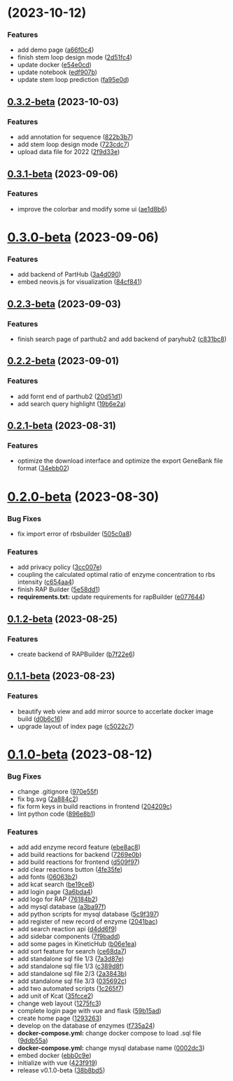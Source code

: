 # [](https://gitlab.igem.org/2023/software-tools/fudan/compare/v0.3.2-beta...v) (2023-10-12)


### Features

* add demo page ([a66f0c4](https://gitlab.igem.org/2023/software-tools/fudan/commit/a66f0c4db469d04552c5e7ba2c4ba9f0a4b816e4))
* finish stem loop design mode ([2d51fc4](https://gitlab.igem.org/2023/software-tools/fudan/commit/2d51fc4230a0d5052c6ca8ef96558898c50cffb9))
* update docker ([e54e0cd](https://gitlab.igem.org/2023/software-tools/fudan/commit/e54e0cd2948d21acc956746d2882b169dd9fe7db))
* update notebook ([edf907b](https://gitlab.igem.org/2023/software-tools/fudan/commit/edf907bbb60c534780a4d2c7dbfc6391afebdb47))
* update stem loop prediction ([fa95e0d](https://gitlab.igem.org/2023/software-tools/fudan/commit/fa95e0d8012de2c3dea2a138f8e13ef542b373f1))



## [0.3.2-beta](https://gitlab.igem.org/2023/software-tools/fudan/compare/v0.3.1-beta...v0.3.2-beta) (2023-10-03)


### Features

* add annotation for sequence ([822b3b7](https://gitlab.igem.org/2023/software-tools/fudan/commit/822b3b7b2e4fd16fb1ce008b7455f0e90e8fd411))
* add stem loop design mode ([723cdc7](https://gitlab.igem.org/2023/software-tools/fudan/commit/723cdc795f0e67acf8068b059e01792569750ce8))
* upload data file for 2022 ([2f9d33e](https://gitlab.igem.org/2023/software-tools/fudan/commit/2f9d33e2c44e82f703abb4ecc9504b10578ce722))



## [0.3.1-beta](https://gitlab.igem.org/2023/software-tools/fudan/compare/v0.3.0-beta...v0.3.1-beta) (2023-09-06)


### Features

* improve the colorbar and modify some ui ([ae1d8b6](https://gitlab.igem.org/2023/software-tools/fudan/commit/ae1d8b6d8e3993636cf24eeba9eae6aaa92d254f))



# [0.3.0-beta](https://gitlab.igem.org/2023/software-tools/fudan/compare/v0.2.3-beta...v0.3.0-beta) (2023-09-06)


### Features

* add backend of PartHub ([3a4d090](https://gitlab.igem.org/2023/software-tools/fudan/commit/3a4d0908f4c854c8330ff2566fbdc0116063d03d))
* embed neovis.js for visualization ([84cf841](https://gitlab.igem.org/2023/software-tools/fudan/commit/84cf841e0aa000529217cab088d5f4f9bb9c03d4))



## [0.2.3-beta](https://gitlab.igem.org/2023/software-tools/fudan/compare/v0.2.2-beta...v0.2.3-beta) (2023-09-03)


### Features

* finish search page of parthub2 and add backend of paryhub2 ([c831bc8](https://gitlab.igem.org/2023/software-tools/fudan/commit/c831bc8ed81c517cb1b49da34db8240904182ef2))



## [0.2.2-beta](https://gitlab.igem.org/2023/software-tools/fudan/compare/v0.2.1-beta...v0.2.2-beta) (2023-09-01)


### Features

* add fornt end of parthub2 ([20d51d1](https://gitlab.igem.org/2023/software-tools/fudan/commit/20d51d15ee52900d0bc590e201c0dabc3bbf8a20))
* add search query highlight ([19b6e2a](https://gitlab.igem.org/2023/software-tools/fudan/commit/19b6e2a5b219829d88ecdced60ce1a33cadbd201))



## [0.2.1-beta](https://gitlab.igem.org/2023/software-tools/fudan/compare/v0.2.0-beta...v0.2.1-beta) (2023-08-31)


### Features

* optimize the download interface and optimize the export GeneBank file format ([34ebb02](https://gitlab.igem.org/2023/software-tools/fudan/commit/34ebb025bd927bb49894b7f045f8efa221bf3596))



# [0.2.0-beta](https://gitlab.igem.org/2023/software-tools/fudan/compare/v0.1.2-beta...v0.2.0-beta) (2023-08-30)


### Bug Fixes

* fix import error of rbsbuilder ([505c0a8](https://gitlab.igem.org/2023/software-tools/fudan/commit/505c0a897e6351684b1659bbf8186689b9f52509))


### Features

* add privacy policy ([3cc007e](https://gitlab.igem.org/2023/software-tools/fudan/commit/3cc007eb42c00d0496a973a50a1d16e5f928d2e0))
* coupling the calculated optimal ratio of enzyme concentration to rbs intensity ([c654aa4](https://gitlab.igem.org/2023/software-tools/fudan/commit/c654aa4edcd9803857131e016007b2208b2a0b35))
* finish RAP Builder ([5e58dd1](https://gitlab.igem.org/2023/software-tools/fudan/commit/5e58dd1de03c4e063294cb4acce8be3c4815f946))
* **requirements.txt:** update requirements for rapBuilder ([e077644](https://gitlab.igem.org/2023/software-tools/fudan/commit/e077644b15e5781219d1f3688e0bc4d217b8ebb9))



## [0.1.2-beta](https://gitlab.igem.org/2023/software-tools/fudan/compare/v0.1.1-beta...v0.1.2-beta) (2023-08-25)


### Features

* create backend of RAPBuilder ([b7f22e6](https://gitlab.igem.org/2023/software-tools/fudan/commit/b7f22e6a1ce06d187dffc74463e8be5beab195ef))



## [0.1.1-beta](https://gitlab.igem.org/2023/software-tools/fudan/compare/v0.1.0-beta...v0.1.1-beta) (2023-08-23)


### Features

* beautify web view and add mirror source to accerlate docker image build ([d0b6c16](https://gitlab.igem.org/2023/software-tools/fudan/commit/d0b6c16d45a2885f619a0d5cdaba24fc0e8811eb))
* upgrade layout of index page ([c5022c7](https://gitlab.igem.org/2023/software-tools/fudan/commit/c5022c753155380f03ce939d152065442f206587))



# [0.1.0-beta](https://gitlab.igem.org/2023/software-tools/fudan/compare/423f919c132ce9ee95f0d53f2d44dd12c6b7bc34...v0.1.0-beta) (2023-08-12)


### Bug Fixes

* change .gitignore ([970e55f](https://gitlab.igem.org/2023/software-tools/fudan/commit/970e55fe0cadc86bddc477cd2764c95313c3e51a))
* fix bg.svg ([2a884c2](https://gitlab.igem.org/2023/software-tools/fudan/commit/2a884c21975c8a67544b972b10626a1f308da583))
* fix form keys in build reactions in frontend ([204209c](https://gitlab.igem.org/2023/software-tools/fudan/commit/204209c70e8b61869f8792b785bf329bc916afc5))
* lint python code ([896e8b1](https://gitlab.igem.org/2023/software-tools/fudan/commit/896e8b1d3c0f375833ed60ca0b3c551ca1f271c0))


### Features

* add add enzyme record feature ([ebe8ac8](https://gitlab.igem.org/2023/software-tools/fudan/commit/ebe8ac805da48ca931da42eacc2b0fd2921f53df))
* add build reactions for backend ([7269e0b](https://gitlab.igem.org/2023/software-tools/fudan/commit/7269e0b670d8f109cbfa5eca9a82041518312962))
* add build reactions for frontend ([d509f97](https://gitlab.igem.org/2023/software-tools/fudan/commit/d509f979a67c02b1865d7f56e3adbce4bb52ad4a))
* add clear reactions button ([4fe35fe](https://gitlab.igem.org/2023/software-tools/fudan/commit/4fe35fe2627bea9b17b0985f95cc487d125d8dc6))
* add fonts ([06063b2](https://gitlab.igem.org/2023/software-tools/fudan/commit/06063b225271d8496aba2773b1146d9e945d0264))
* add kcat search ([be19ce8](https://gitlab.igem.org/2023/software-tools/fudan/commit/be19ce82d90437ae05716b926b9fec7fda8ddc38))
* add login page ([3a6bda4](https://gitlab.igem.org/2023/software-tools/fudan/commit/3a6bda4faae0bc2e8d867ac65b40fcd9e83d9a76))
* add logo for RAP ([76184b2](https://gitlab.igem.org/2023/software-tools/fudan/commit/76184b203c62701c17aba5b1f9492ef7b6ed3e66))
* add mysql database ([a3ba97f](https://gitlab.igem.org/2023/software-tools/fudan/commit/a3ba97ff9ed52a4a341c0212eb9e36f9cedfa7be))
* add python scripts for mysql database ([5c9f397](https://gitlab.igem.org/2023/software-tools/fudan/commit/5c9f39738113b8dec9a3bd35e0308ed100f33787))
* add register of new record of enzyme ([2041bac](https://gitlab.igem.org/2023/software-tools/fudan/commit/2041bacbee975eac7fdf2edf97489f33bc7723fc))
* add search reaction api ([d4dd6f9](https://gitlab.igem.org/2023/software-tools/fudan/commit/d4dd6f9496fcdfceca835ec8b50bc0aec7ee430a))
* add sidebar components ([7f9badd](https://gitlab.igem.org/2023/software-tools/fudan/commit/7f9baddec60dd72600ca7f5cbad288de4429c5ce))
* add some pages in KineticHub ([b06e1ea](https://gitlab.igem.org/2023/software-tools/fudan/commit/b06e1eaa21993aefd5492c18667f3d898b3eca21))
* add sort feature for search ([ce68da7](https://gitlab.igem.org/2023/software-tools/fudan/commit/ce68da73d9a03e45228bf0c46dd09e00a972636f))
* add standalone sql file 1/3 ([7a3d87e](https://gitlab.igem.org/2023/software-tools/fudan/commit/7a3d87ec9bd07828b0c82fd9f597a423861886a9))
* add standalone sql file 1/3 ([c389d8f](https://gitlab.igem.org/2023/software-tools/fudan/commit/c389d8fe481a7b7451cfe348ef9ff071c52308ce))
* add standalone sql file 2/3 ([2a3843b](https://gitlab.igem.org/2023/software-tools/fudan/commit/2a3843b3a4ae0f8c67ab5b62b65d2c61233bf09d))
* add standalone sql file 3/3 ([035692c](https://gitlab.igem.org/2023/software-tools/fudan/commit/035692c4367950229b25ff684f14512f44f30306))
* add two automated scripts ([1c265f7](https://gitlab.igem.org/2023/software-tools/fudan/commit/1c265f7464ffc52d9de4b087c98ea59d85d230cb))
* add unit of Kcat ([35fcce2](https://gitlab.igem.org/2023/software-tools/fudan/commit/35fcce2b80a96156ca2c9024f1e873140cd8169b))
* change web layout ([1275fc3](https://gitlab.igem.org/2023/software-tools/fudan/commit/1275fc39383c7d9dab504463fd6fdea3422bab15))
* complete login page with vue and flask ([59b15ad](https://gitlab.igem.org/2023/software-tools/fudan/commit/59b15ade758daa5bef300f8d3cef90977af1cafe))
* create home page ([1293263](https://gitlab.igem.org/2023/software-tools/fudan/commit/12932636c6b037a380999e7093cfa36ee9291cda))
* develop on the database of enzymes ([f735a24](https://gitlab.igem.org/2023/software-tools/fudan/commit/f735a24a267d2bb667d22dfea7b4221ad2ce40c9))
* **docker-compose.yml:** change docker compose to load .sql file ([9ddb55a](https://gitlab.igem.org/2023/software-tools/fudan/commit/9ddb55ad35bc65a68de43f84ecc36644cc6f1f2d))
* **docker-compose.yml:** change mysql database name ([0002dc3](https://gitlab.igem.org/2023/software-tools/fudan/commit/0002dc3fc1867b0d58501e5c3bb527bffb65271e))
* embed docker ([ebb0c9e](https://gitlab.igem.org/2023/software-tools/fudan/commit/ebb0c9e84f17372f2bf2569f85f510cf38423428))
* initialize with vue ([423f919](https://gitlab.igem.org/2023/software-tools/fudan/commit/423f919c132ce9ee95f0d53f2d44dd12c6b7bc34))
* release v0.1.0-beta ([38b8bd5](https://gitlab.igem.org/2023/software-tools/fudan/commit/38b8bd533a89de0c35de8af379213d0ff3505d44))



